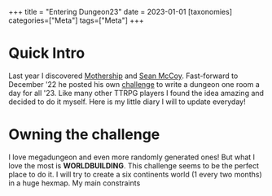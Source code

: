 +++
title = "Entering Dungeon23"
date = 2023-01-01
[taxonomies]
categories=["Meta"]
tags=["Meta"]
+++


# Quick Intro 

Last year I discovered [Mothership](https://www.mothershiprpg.com/) and [Sean McCoy](https://seanmccoy.substack.com/). Fast-forward to December '22 he posted his own [challenge](https://seanmccoy.substack.com/p/dungeon23) to write a dungeon one room a day for all '23. Like many other TTRPG players I found the idea amazing and decided to do it myself. Here is my little diary I will to update everyday!

# Owning the challenge

I love megadungeon and even more randomly generated ones! But what I love the most is **WORLDBUILDING**. This challenge seems to be the perfect place to do it. I will try to create a six continents world (1 every two months) in a huge hexmap. My main constraints 

